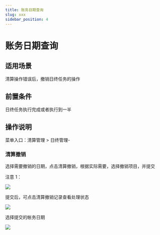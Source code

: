 ```yaml
---
title: 账务日期查询
slug: xxx
sidebar_position: 4
---
```



# 账务日期查询

## 适用场景

清算操作错误后，撤销日终任务的操作

## 前置条件

日终任务执行完成或者执行到一半

## 操作说明

菜单入口：清算管理  &gt; 日终管理-

### 清算撤销

选择需要撤销的日期，点击清算撤销，根据实际需要，选择撤销项目，并提交

注意 1：

<img src="/assets/BjLXbh6M5o3ykCxE1wEctFk0nJh.png" src-width="2928" src-height="1550" align="center"/>

提交后，可点击清算撤销记录查看处理状态

<img src="/assets/ZBcbbd5MCoPMNexSb8AcGtCLnqd.png" src-width="2924" src-height="1504" align="center"/>

选择提交的帐务日期

<img src="/assets/QnbDbFMUCocbEKxjrcecS4OXnRf.png" src-width="2926" src-height="1538" align="center"/>

